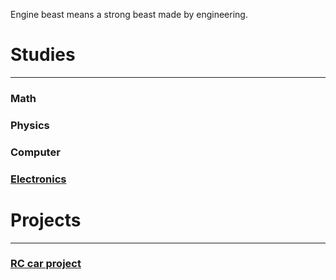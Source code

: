 Engine beast means a strong beast made by engineering.

# Studies
---

### Math

### Physics

### Computer

### [Electronics](https://enginebeast.github.io/Electronics/)

# Projects
---

### [RC car project](https://enginebeast.github.io/RCcar/)
